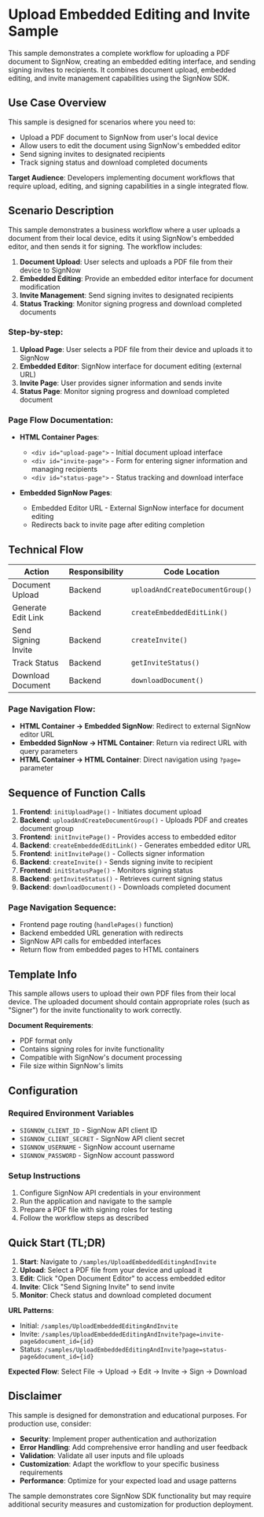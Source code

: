 # Upload Embedded Editing and Invite Sample

This sample demonstrates a complete workflow for uploading a PDF document to SignNow, creating an embedded editing interface, and sending signing invites to recipients. It combines document upload, embedded editing, and invite management capabilities using the SignNow SDK.

## Use Case Overview

This sample is designed for scenarios where you need to:
- Upload a PDF document to SignNow from user's local device
- Allow users to edit the document using SignNow's embedded editor
- Send signing invites to designated recipients
- Track signing status and download completed documents

**Target Audience**: Developers implementing document workflows that require upload, editing, and signing capabilities in a single integrated flow.

## Scenario Description

This sample demonstrates a business workflow where a user uploads a document from their local device, edits it using SignNow's embedded editor, and then sends it for signing. The workflow includes:

1. **Document Upload**: User selects and uploads a PDF file from their device to SignNow
2. **Embedded Editing**: Provide an embedded editor interface for document modification
3. **Invite Management**: Send signing invites to designated recipients
4. **Status Tracking**: Monitor signing progress and download completed documents

### Step-by-step:

1. **Upload Page**: User selects a PDF file from their device and uploads it to SignNow
2. **Embedded Editor**: SignNow interface for document editing (external URL)
3. **Invite Page**: User provides signer information and sends invite
4. **Status Page**: Monitor signing progress and download completed document

### Page Flow Documentation:

- **HTML Container Pages**:
  - `<div id="upload-page">` - Initial document upload interface
  - `<div id="invite-page">` - Form for entering signer information and managing recipients
  - `<div id="status-page">` - Status tracking and download interface

- **Embedded SignNow Pages**:
  - Embedded Editor URL - External SignNow interface for document editing
  - Redirects back to invite page after editing completion

## Technical Flow

| Action | Responsibility | Code Location |
|--------|---------------|---------------|
| Document Upload | Backend | `uploadAndCreateDocumentGroup()` |
| Generate Edit Link | Backend | `createEmbeddedEditLink()` |
| Send Signing Invite | Backend | `createInvite()` |
| Track Status | Backend | `getInviteStatus()` |
| Download Document | Backend | `downloadDocument()` |

### Page Navigation Flow:

- **HTML Container → Embedded SignNow**: Redirect to external SignNow editor URL
- **Embedded SignNow → HTML Container**: Return via redirect URL with query parameters
- **HTML Container → HTML Container**: Direct navigation using `?page=` parameter

## Sequence of Function Calls

1. **Frontend**: `initUploadPage()` - Initiates document upload
2. **Backend**: `uploadAndCreateDocumentGroup()` - Uploads PDF and creates document group
3. **Frontend**: `initInvitePage()` - Provides access to embedded editor
4. **Backend**: `createEmbeddedEditLink()` - Generates embedded editor URL
5. **Frontend**: `initInvitePage()` - Collects signer information
6. **Backend**: `createInvite()` - Sends signing invite to recipient
7. **Frontend**: `initStatusPage()` - Monitors signing status
8. **Backend**: `getInviteStatus()` - Retrieves current signing status
9. **Backend**: `downloadDocument()` - Downloads completed document

### Page Navigation Sequence:

- Frontend page routing (`handlePages()` function)
- Backend embedded URL generation with redirects
- SignNow API calls for embedded interfaces
- Return flow from embedded pages to HTML containers

## Template Info

This sample allows users to upload their own PDF files from their local device. The uploaded document should contain appropriate roles (such as "Signer") for the invite functionality to work correctly.

**Document Requirements**:
- PDF format only
- Contains signing roles for invite functionality
- Compatible with SignNow's document processing
- File size within SignNow's limits

## Configuration

### Required Environment Variables

- `SIGNNOW_CLIENT_ID` - SignNow API client ID
- `SIGNNOW_CLIENT_SECRET` - SignNow API client secret
- `SIGNNOW_USERNAME` - SignNow account username
- `SIGNNOW_PASSWORD` - SignNow account password

### Setup Instructions

1. Configure SignNow API credentials in your environment
2. Run the application and navigate to the sample
3. Prepare a PDF file with signing roles for testing
4. Follow the workflow steps as described

## Quick Start (TL;DR)

1. **Start**: Navigate to `/samples/UploadEmbeddedEditingAndInvite`
2. **Upload**: Select a PDF file from your device and upload it
3. **Edit**: Click "Open Document Editor" to access embedded editor
4. **Invite**: Click "Send Signing Invite" to send invite
5. **Monitor**: Check status and download completed document

**URL Patterns**:
- Initial: `/samples/UploadEmbeddedEditingAndInvite`
- Invite: `/samples/UploadEmbeddedEditingAndInvite?page=invite-page&document_id={id}`
- Status: `/samples/UploadEmbeddedEditingAndInvite?page=status-page&document_id={id}`

**Expected Flow**: Select File → Upload → Edit → Invite → Sign → Download

## Disclaimer

This sample is designed for demonstration and educational purposes. For production use, consider:

- **Security**: Implement proper authentication and authorization
- **Error Handling**: Add comprehensive error handling and user feedback
- **Validation**: Validate all user inputs and file uploads
- **Customization**: Adapt the workflow to your specific business requirements
- **Performance**: Optimize for your expected load and usage patterns

The sample demonstrates core SignNow SDK functionality but may require additional security measures and customization for production deployment.